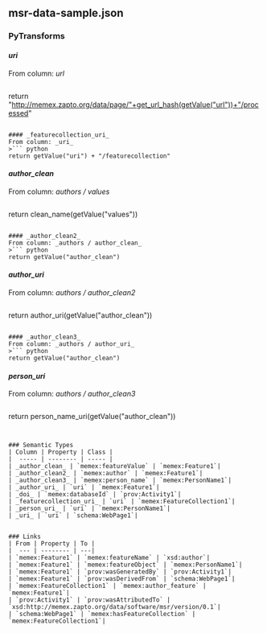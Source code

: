 ## msr-data-sample.json

### PyTransforms
#### _uri_
From column: _url_
>``` python
return "http://memex.zapto.org/data/page/"+get_url_hash(getValue("url"))+"/processed"
```

#### _featurecollection_uri_
From column: _uri_
>``` python
return getValue("uri") + "/featurecollection"
```

#### _author_clean_
From column: _authors / values_
>``` python
return clean_name(getValue("values"))
```

#### _author_clean2_
From column: _authors / author_clean_
>``` python
return getValue("author_clean")
```

#### _author_uri_
From column: _authors / author_clean2_
>``` python
return author_uri(getValue("author_clean"))
```

#### _author_clean3_
From column: _authors / author_uri_
>``` python
return getValue("author_clean")
```

#### _person_uri_
From column: _authors / author_clean3_
>``` python
return person_name_uri(getValue("author_clean"))
```


### Semantic Types
| Column | Property | Class |
|  ----- | -------- | ----- |
| _author_clean_ | `memex:featureValue` | `memex:Feature1`|
| _author_clean2_ | `memex:author` | `memex:Feature1`|
| _author_clean3_ | `memex:person_name` | `memex:PersonName1`|
| _author_uri_ | `uri` | `memex:Feature1`|
| _doi_ | `memex:databaseId` | `prov:Activity1`|
| _featurecollection_uri_ | `uri` | `memex:FeatureCollection1`|
| _person_uri_ | `uri` | `memex:PersonName1`|
| _uri_ | `uri` | `schema:WebPage1`|


### Links
| From | Property | To |
|  --- | -------- | ---|
| `memex:Feature1` | `memex:featureName` | `xsd:author`|
| `memex:Feature1` | `memex:featureObject` | `memex:PersonName1`|
| `memex:Feature1` | `prov:wasGeneratedBy` | `prov:Activity1`|
| `memex:Feature1` | `prov:wasDerivedFrom` | `schema:WebPage1`|
| `memex:FeatureCollection1` | `memex:author_feature` | `memex:Feature1`|
| `prov:Activity1` | `prov:wasAttributedTo` | `xsd:http://memex.zapto.org/data/software/msr/version/0.1`|
| `schema:WebPage1` | `memex:hasFeatureCollection` | `memex:FeatureCollection1`|
